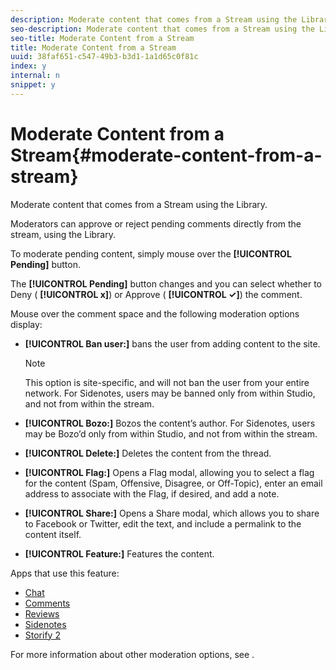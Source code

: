 ```yaml
---
description: Moderate content that comes from a Stream using the Library.
seo-description: Moderate content that comes from a Stream using the Library.
seo-title: Moderate Content from a Stream
title: Moderate Content from a Stream
uuid: 38faf651-c547-49b3-b3d1-1a1d65c0f81c
index: y
internal: n
snippet: y
---
```


# Moderate Content from a Stream{#moderate-content-from-a-stream}

Moderate content that comes from a Stream using the Library.

Moderators can approve or reject pending comments directly from the stream, using the Library.

To moderate pending content, simply mouse over the **[!UICONTROL Pending]** button.

The **[!UICONTROL Pending]** button changes and you can select whether to Deny ( **[!UICONTROL x]**) or Approve ( **[!UICONTROL ✓]**) the comment.

Mouse over the comment space and the following moderation options display:

* **[!UICONTROL Ban user:]** bans the user from adding content to the site.

  >[!NOTE]
  >
  >This option is site-specific, and will not ban the user from your entire network. For Sidenotes, users may be banned only from within Studio, and not from within the stream.

* **[!UICONTROL Bozo:]** Bozos the content’s author. For Sidenotes, users may be Bozo’d only from within Studio, and not from within the stream.
* **[!UICONTROL Delete:]** Deletes the content from the thread.
* **[!UICONTROL Flag:]** Opens a Flag modal, allowing you to select a flag for the content (Spam, Offensive, Disagree, or Off-Topic), enter an email address to associate with the Flag, if desired, and add a note.
* **[!UICONTROL Share:]** Opens a Share modal, which allows you to share to Facebook or Twitter, edit the text, and include a permalink to the content itself.
* **[!UICONTROL Feature:]** Features the content.



Apps that use this feature:

* [Chat](../../c-about-apps/c-chat-app/c-chat-app.md#c_chat_app)
* [Comments](c_comments_app.md#c_comments_app)
* [Reviews](../../c-about-apps/c-reviews-app/c-reviews-app.md#c_reviews_app)
* [Sidenotes](../../c-about-apps/c-sidenotes-app/c-sidenotes-app.md#c_sidenotes_app)
* [Storify 2](../../c-about-apps/c-storify2/c-storify2.md#c_storify2)

For more information about other moderation options, see [](../../c-features-livefyre/c-about-moderation/c-about-moderation.md#c_about_moderation).
